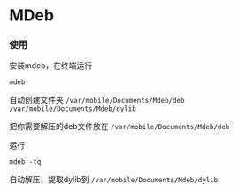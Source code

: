 # MDeb

### 使用
安装mdeb，在终端运行
```
mdeb
```
自动创建文件夹  `/var/mobile/Documents/Mdeb/deb` `/var/mobile/Documents/Mdeb/dylib`

把你需要解压的deb文件放在 `/var/mobile/Documents/Mdeb/deb`


运行
```
mdeb -tq
```
自动解压，提取dylib到 `/var/mobile/Documents/Mdeb/dylib`

